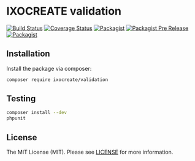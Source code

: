 # IXOCREATE validation

[![Build Status](https://travis-ci.com/ixocreate/validation.svg?branch=master)](https://travis-ci.com/ixocreate/validation)
[![Coverage Status](https://coveralls.io/repos/github/ixocreate/validation/badge.svg?branch=develop)](https://coveralls.io/github/ixocreate/validation?branch=develop)
[![Packagist](https://img.shields.io/packagist/v/ixocreate/validation.svg)](https://packagist.org/packages/ixocreate/validation)
[![Packagist Pre Release](https://img.shields.io/packagist/vpre/ixocreate/validation.svg)](https://packagist.org/packages/ixocreate/validation)
[![Packagist](https://img.shields.io/packagist/l/ixocreate/validation.svg)](https://packagist.org/packages/ixocreate/validation)

## Installation

Install the package via composer:

```sh
composer require ixocreate/validation
```

## Testing

```sh
composer install --dev
phpunit
```

## License

The MIT License (MIT). Please see [LICENSE](LICENSE) for more information.
